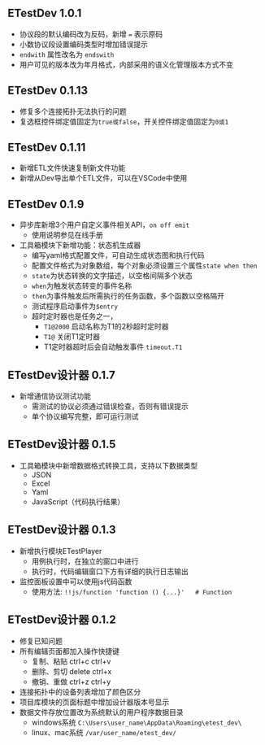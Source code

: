 ## ETestDev 1.0.1
- 协议段的默认编码改为反码，新增 `=` 表示原码
- 小数协议段设置编码类型时增加错误提示
- `endwith` 属性改名为 `endswith`
- 用户可见的版本改为年月格式，内部采用的语义化管理版本方式不变
 
## ETestDev 0.1.13
- 修复多个连接拓扑无法执行的问题
- 复选框控件绑定值固定为`true或false`，开关控件绑定值固定为`0或1`

## ETestDev 0.1.11
- 新增ETL文件快速复制新文件功能
- 新增从Dev导出单个ETL文件，可以在VSCode中使用

## ETestDev 0.1.9
- 异步库新增3个用户自定义事件相关API，`on off emit`
    - 使用说明参见在线手册
- 工具箱模块下新增功能：状态机生成器
    - 编写yaml格式配置文件，可自动生成状态图和执行代码
    - 配置文件格式为对象数组，每个对象必须设置三个属性`state when then`
    - `state`为状态转换的文字描述，以空格间隔多个状态
    - `when`为触发状态转变的事件名称
    - `then`为事件触发后所需执行的任务函数，多个函数以空格隔开
    - 测试程序启动事件为`$entry`
    - 超时定时器也是任务之一，
        - `T1@2000` 启动名称为T1的2秒超时定时器
        - `T1@` 关闭T1定时器
        - T1定时器超时后会自动触发事件 `timeout.T1`

## ETestDev设计器 0.1.7
- 新增通信协议测试功能
    - 需测试的协议必须通过错误检查，否则有错误提示
    - 单个协议编写完整，即可运行测试

## ETestDev设计器 0.1.5
- 工具箱模块中新增数据格式转换工具，支持以下数据类型
    - JSON
    - Excel
    - Yaml
    - JavaScript（代码执行结果）


## ETestDev设计器 0.1.3

- 新增执行模块ETestPlayer
    - 用例执行时，在独立的窗口中进行
    - 执行时，代码编辑窗口下方有详细的执行日志输出
- 监控面板设置中可以使用js代码函数
    - 使用方法: `!!js/function 'function () {...}'   # Function`

## ETestDev设计器 0.1.2

- 修复已知问题
- 所有编辑页面都加入操作快捷键
    - 复制、粘贴 ctrl+c ctrl+v
    - 删除、剪切 delete ctrl+x
    - 撤销、重做 ctrl+z ctrl+y
- 连接拓扑中的设备列表增加了颜色区分
- 项目库模块的页面标题中增加设计器版本号显示
- 数据文件存放位置改为系统默认的用户程序数据目录
    - windows系统 `C:\Users\user_name\AppData\Roaming\etest_dev\`
    - linux、mac系统 `/var/user_name/etest_dev/`
